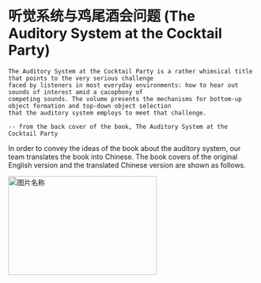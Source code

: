 # 听觉系统与鸡尾酒会问题 (The Auditory System at the Cocktail Party)   
    The Auditory System at the Cocktail Party is a rather whimsical title that points to the very serious challenge 
    faced by listeners in most everyday environments: how to hear out sounds of interest amid a cacophony of 
    competing sounds. The volume presents the mechanisms for bottom-up object formation and top-down object selection 
    that the auditory system employs to meet that challenge.
    
    -- from the back cover of the book, The Auditory System at the Cocktail Party
     
In order to convey the ideas of the book about the auditory system, our team translates the book into Chinese. The book covers of the original English version and the translated Chinese version are shown as follows.  

<img src="" width = "300" height = "200" alt="图片名称" align=center />
